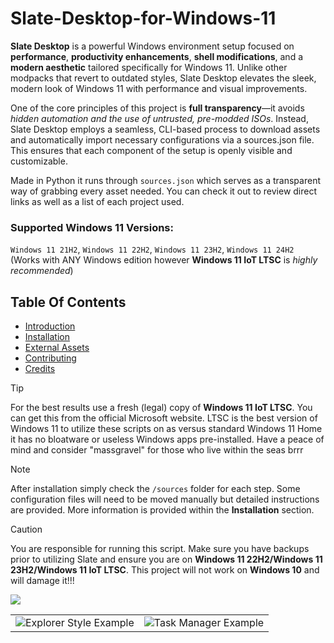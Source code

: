 # Slate-Desktop-for-Windows-11

**Slate Desktop** is a powerful Windows environment setup focused on **performance**, **productivity enhancements**, **shell modifications**, and a **modern aesthetic** tailored specifically for Windows 11. Unlike other modpacks that revert to outdated styles, Slate Desktop elevates the sleek, modern look of Windows 11 with performance and visual improvements.

One of the core principles of this project is **full transparency**—it avoids *hidden automation and the use of untrusted, pre-modded ISOs*. Instead, Slate Desktop employs a seamless, CLI-based process to download assets and automatically import necessary configurations via a sources.json file. This ensures that each component of the setup is openly visible and customizable.

Made in Python it runs through `sources.json` which serves as a transparent way of grabbing every asset needed. You can check it out <a href="https://github.com/QuiteAFancyEmerald/Slate-Desktop-for-Windows-11/blob/main/sources.json"></a> to review direct links as well as a list of each project used.

### Supported Windows 11 Versions: 
`Windows 11 21H2`, `Windows 11 22H2`, `Windows 11 23H2`, `Windows 11 24H2` (Works with ANY Windows edition however **Windows 11 IoT LTSC** is *highly recommended*)

## Table Of Contents

* [Introduction](#introduction)
* [Installation](#installation)
* [External Assets](#external-assets)
* [Contributing](#contributing)
* [Credits](#credits)

> [!TIP]
> For the best results use a fresh (legal) copy of **Windows 11 IoT LTSC**. You can get this from the official Microsoft website. LTSC is the best version of Windows 11 to utilize these scripts on as versus standard Windows 11 Home it has no bloatware or useless Windows apps pre-installed. Have a peace of mind and consider "massgravel" for those who live within the seas brrr

> [!NOTE]
> After installation simply check the `/sources` folder for each step. Some configuration files will need to be moved manually but detailed instructions are provided. More information is provided within the **Installation** section. 

> [!CAUTION]
> You are responsible for running this script. Make sure you have backups prior to utilizing Slate and ensure you are on **Windows 11 22H2/Windows 11 23H2/Windows 11 IoT LTSC**. This project will not work on **Windows 10** and will damage it!!!

<img src="https://raw.githubusercontent.com/QuiteAFancyEmerald/Slate-for-Windows-11/main/img/preview.png"></img>

<table>
  <tr>
    <td>
      <img src="https://raw.githubusercontent.com/QuiteAFancyEmerald/Slate-for-Windows-11/main/img/style-example.png" alt="Explorer Style Example" />
    </td>
    <td>
      <img src="https://raw.githubusercontent.com/QuiteAFancyEmerald/Slate-for-Windows-11/main/img/task-manager.png" alt="Task Manager Example" />
    </td>
  </tr>
</table>